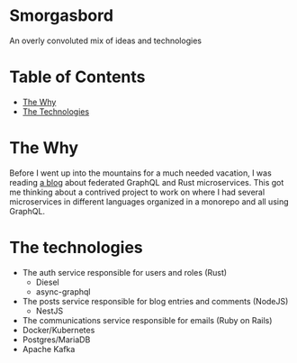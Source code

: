 # Smorgasbord
An overly convoluted mix of ideas and technologies

# Table of Contents
- [The Why](#the-why)
- [The Technologies](#the-technologies)

# The Why
Before I went up into the mountains for a much needed vacation, I was reading [a blog](https://romankudryashov.com/blog/2020/12/graphql-rust) about federated GraphQL and Rust microservices.
This got me thinking about a contrived project to work on where I had several microservices in different languages organized in a monorepo and all using GraphQL.

# The technologies
- The auth service responsible for users and roles (Rust)
	- Diesel
	- async-graphql
- The posts service responsible for blog entries and comments (NodeJS)
	- NestJS
- The communications service responsible for emails (Ruby on Rails)
- Docker/Kubernetes
- Postgres/MariaDB
- Apache Kafka

